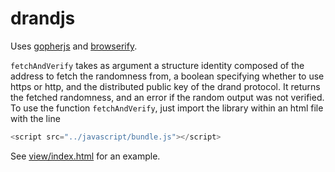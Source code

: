 # drandjs
Uses [gopherjs](https://github.com/gopherjs/gopherjs) and [browserify](http://browserify.org/).

`fetchAndVerify` takes as argument a structure identity composed of the address to fetch the randomness from, a boolean specifying whether to use https or http, and the distributed public key of the drand protocol. It returns the fetched randomness, and an error if the random output was not verified.
To use the function `fetchAndVerify`, just import the library within an html file with the line
```javascript
<script src="../javascript/bundle.js"></script>
```

See [view/index.html](view/index.html) for an example.
